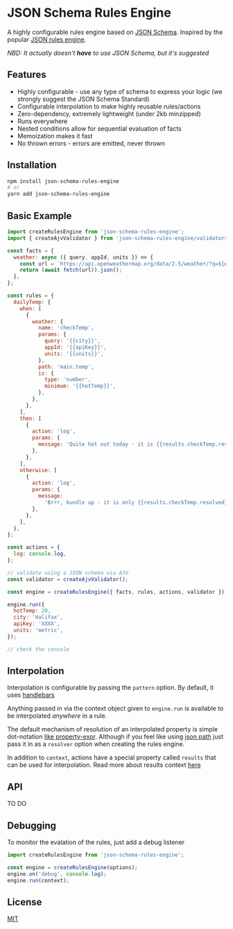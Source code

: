# JSON Schema Rules Engine

A highly configurable rules engine based on [JSON Schema](https://json-schema.org/). Inspired by the popular [JSON rules engine](https://github.com/CacheControl/json-rules-engine).

_NBD: It actually doesn't **have** to use JSON Schema, but it's suggested_

## Features

- Highly configurable - use any type of schema to express your logic (we strongly suggest the JSON Schema Standard)
- Configurable interpolation to make highly reusable rules/actions
- Zero-dependency, extremely lightweight (under 2kb minzipped)
- Runs everywhere
- Nested conditions allow for sequential evaluation of facts
- Memoization makes it fast
- No thrown errors - errors are emitted, never thrown

## Installation

```bash
npm install json-schema-rules-engine
# or
yarn add json-schema-rules-engine
```

## Basic Example

```js
import createRulesEngine from 'json-schema-rules-engine';
import { createAjvValidator } from 'json-schema-rules-engine/validators';

const facts = {
  weather: async ({ query, appId, units }) => {
    const url = `https://api.openweathermap.org/data/2.5/weather/?q=${q}&units=${units}&appid=${appId}`;
    return (await fetch(url)).json();
  },
};

const rules = {
  dailyTemp: {
    when: [
      {
        weather: {
          name: 'checkTemp',
          params: {
            query: '{{city}}',
            appId: '{{apiKey}}',
            units: '{{units}}',
          },
          path: 'main.temp',
          is: {
            type: 'number',
            minimum: '{{hotTemp}}',
          },
        },
      },
    ],
    then: [
      {
        action: 'log',
        params: {
          message: 'Quite hot out today - it is {{results.checkTemp.resolved}}',
        },
      },
    ],
    otherwise: [
      {
        action: 'log',
        params: {
          message:
            'Brrr, bundle up - it is only {{results.checkTemp.resolved}}',
        },
      },
    ],
  },
};

const actions = {
  log: console.log,
};

// validate using a JSON schema via AJV
const validator = createAjvValidator();

const engine = createRulesEngine({ facts, rules, actions, validator });

engine.run({
  hotTemp: 20,
  city: 'Halifax',
  apiKey: 'XXXX',
  units: 'metric',
});

// check the console
```

## Interpolation

Interpolation is configurable by passing the `pattern` option. By default, it uses [handlebars](https://handlebarsjs.com/)

Anything passed in via the context object given to `engine.run` is available to be interpolated _anywhere_ in a rule.

The default mechanism of resolution of an interpolated property is simple dot-notation [like property-expr](https://github.com/jquense/expr). Although if you feel like using [json path](https://www.npmjs.com/package/jsonpath) just pass it in as a `resolver` option when creating the rules engine.

In addition to `context`, actions have a special property called `results` that can be used for interpolation. Read more about results context [here](tbd)

## API

TO DO

## Debugging

To monitor the evalation of the rules, just add a debug listener

```js
import createRulesEngine from 'json-schema-rules-engine';

const engine = createRulesEngine(options);
engine.on('debug', console.log);
engine.run(context);
```

## License

[MIT](./LICENSE)
